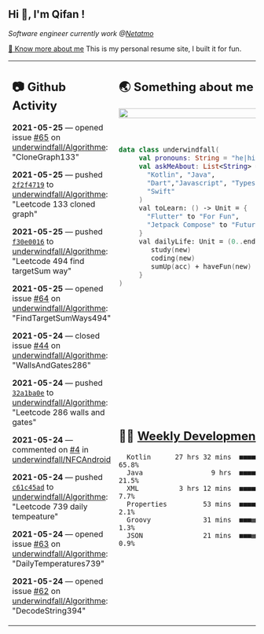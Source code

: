 <h2> Hi 👋, I'm Qifan ! </h2>
<p><em>Software engineer currently work @<a href="https://www.netatmo.com">Netatmo</a>
</em></p><p><a href="https://qifanyang.com/resume" target="_blank"> 🔭 Know more about me</a> This is my personal resume site, I built it for fun.</p>
<table><tr><td valign="top" rowspan="2">

 ## 📷 Github Activity
 <!-- githubActivity starts -->
  **2021-05-25** — opened issue [#65](https://api.github.com/repos/underwindfall/Algorithme/issues/65) on [underwindfall/Algorithme](https://api.github.com/repos/underwindfall/Algorithme): "CloneGraph133"

  **2021-05-25** — pushed [`2f2f4719`](https://api.github.com/repos/underwindfall/Algorithme/commits/2f2f47198b3454c942e86e49c1e6848f7eee069b) to [underwindfall/Algorithme](https://api.github.com/repos/underwindfall/Algorithme): "Leetcode 133 cloned graph"

  **2021-05-25** — pushed [`f30e0016`](https://api.github.com/repos/underwindfall/Algorithme/commits/f30e0016b19970db65e39d29901a1a25e32738a4) to [underwindfall/Algorithme](https://api.github.com/repos/underwindfall/Algorithme): "Leetcode 494 find targetSum way"

  **2021-05-25** — opened issue [#64](https://api.github.com/repos/underwindfall/Algorithme/issues/64) on [underwindfall/Algorithme](https://api.github.com/repos/underwindfall/Algorithme): "FindTargetSumWays494"

  **2021-05-24** — closed issue [#44](https://api.github.com/repos/underwindfall/Algorithme/issues/44) on [underwindfall/Algorithme](https://api.github.com/repos/underwindfall/Algorithme): "WallsAndGates286"

  **2021-05-24** — pushed [`32a1ba0e`](https://api.github.com/repos/underwindfall/Algorithme/commits/32a1ba0eb0acdbe14776394e92a8e3c5c7f8e58a) to [underwindfall/Algorithme](https://api.github.com/repos/underwindfall/Algorithme): "Leetcode 286 walls and gates"

  **2021-05-24** — commented on [#4](https://github.com/underwindfall/NFCAndroid/issues/4#issuecomment-847292705) in [underwindfall/NFCAndroid](https://api.github.com/repos/underwindfall/NFCAndroid)

  **2021-05-24** — pushed [`c61c45ad`](https://api.github.com/repos/underwindfall/Algorithme/commits/c61c45ad9846cecf1a113e8bce47f2ef52652a27) to [underwindfall/Algorithme](https://api.github.com/repos/underwindfall/Algorithme): "Leetcode 739 daily tempeature"

  **2021-05-24** — opened issue [#63](https://api.github.com/repos/underwindfall/Algorithme/issues/63) on [underwindfall/Algorithme](https://api.github.com/repos/underwindfall/Algorithme): "DailyTemperatures739"

  **2021-05-24** — opened issue [#62](https://api.github.com/repos/underwindfall/Algorithme/issues/62) on [underwindfall/Algorithme](https://api.github.com/repos/underwindfall/Algorithme): "DecodeString394"
 <!-- githubActivity ends -->
 </td><td valign="top">

 ## 🌏 Something about me
 <!-- profile starts -->
 <a href="https://github.com/underwindfall" width="100%">
  <img src="https://github-readme-stats.vercel.app/api?username=underwindfall&show_icons=true&icon_color=805AD5&text_color=718096&bg_color=ffffff00&hide_title=true&include_all_commits=true&count_private=true&hide_border=true" width="100%"/>
 </a>
 <br/>
 <br/>
 <br/>
 
 ```kotlin
 data class underwindfall(
      val pronouns: String = "he|him",
      val askMeAbout: List<String> = listOf(
        "Kotlin", "Java", 
        "Dart","Javascript", "Typescript",
        "Swift"
      )
      val toLearn: () -> Unit = {
        "Flutter" to "For Fun",
        "Jetpack Compose" to "Future"
      }
      val dailyLife: Unit = (0..end).reduce { acc, new ->	
         study(new)	
         coding(new)	
         sumUp(acc) + haveFun(new)	
      }
 )
 ```
 <!-- profile ends -->
 </td></tr><tr><td valign="top">

 ## 🏊‍♂️ <a href="https://gist.github.com/underwindfall/377ee88ba1fabd1e93516e48ca9c61eb" target="_blank">Weekly Development Breakdown</a>
  <!-- codeTime starts -->
  ```text
    Kotlin      27 hrs 32 mins  ■■■■■■■■■■■■■■■■■■■◱□□□□  65.8%
    Java                 9 hrs  ■■■■■■■■▦□□□□□□□□□□□□□□□  21.5%
    XML          3 hrs 12 mins  ■■■■■◱□□□□□□□□□□□□□□□□□□   7.7%
    Properties         53 mins  ■■■■□□□□□□□□□□□□□□□□□□□□   2.1%
    Groovy             31 mins  ■■■▦□□□□□□□□□□□□□□□□□□□□   1.3%
    JSON               21 mins  ■■■▦□□□□□□□□□□□□□□□□□□□□   0.9%
  ```
  <!-- codeTime starts -->
  </td></tr></table>